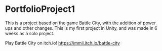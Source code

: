 # PortfolioProject1
This is a project based on the game Battle City, with the addition of power ups and other changes.
This is my first project in Unity, and was made in 6 weeks as a solo project.

Play Battle City on itch.io!
https://immii.itch.io/battle-city
